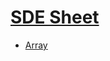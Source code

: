 # [SDE Sheet](https://takeuforward.org/interviews/strivers-sde-sheet-top-coding-interview-problems/)

- [Array](./Arrays/)
